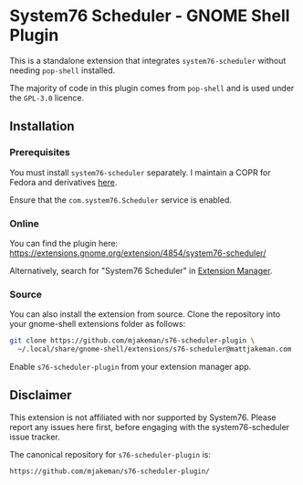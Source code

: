 # System76 Scheduler - GNOME Shell Plugin
This is a standalone extension that integrates `system76-scheduler` without
needing `pop-shell` installed.

The majority of code in this plugin comes from `pop-shell` and is used under
the `GPL-3.0` licence.

## Installation
### Prerequisites
You must install `system76-scheduler` separately. I maintain a COPR
for Fedora and derivatives [here](https://copr.fedorainfracloud.org/coprs/mjakeman/system76-scheduler/).

Ensure that the `com.system76.Scheduler` service is enabled.

### Online
You can find the plugin here: https://extensions.gnome.org/extension/4854/system76-scheduler/

Alternatively, search for  "System76 Scheduler" in [Extension Manager](https://github.com/mjakeman/extension-manager).

### Source
You can also install the extension from source. Clone the repository
into your gnome-shell extensions folder as follows:
```bash
git clone https://github.com/mjakeman/s76-scheduler-plugin \
  ~/.local/share/gnome-shell/extensions/s76-scheduler@mattjakeman.com
```



Enable `s76-scheduler-plugin` from your extension manager app.

## Disclaimer
This extension is not affiliated with nor supported by System76. Please
report any issues here first, before engaging with the system76-scheduler
issue tracker.

The canonical repository for `s76-scheduler-plugin` is:
```
https://github.com/mjakeman/s76-scheduler-plugin/
```
